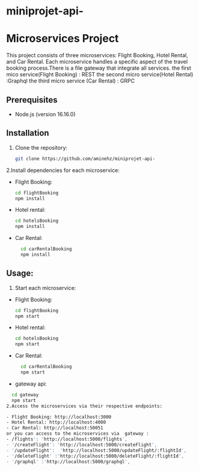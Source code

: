 # miniprojet-api-
# Microservices Project

This project consists of three microservices: Flight Booking, Hotel Rental, and Car Rental. Each microservice handles a specific aspect of the travel booking process.There is a file gateway that integrate all services.
the first mico service(Flight Booking) : REST
the second micro service(Hotel Rental) :Graphql
the third micro service (Car Rental) : GRPC

## Prerequisites

- Node.js (version 16.16.0)

## Installation

1. Clone the repository:

   ```bash
   git clone https://github.com/aminehz/miniprojet-api-
2.Install dependencies for each microservice:
- Flight Booking:
    ```bash
    cd flightBooking
    npm install
- Hotel rental:
    ```bash
    cd hotelsBooking
    npm install
- Car Rental:
  ```bash
    cd carRentalBooking
    npm install
## Usage:
1. Start each microservice:
- Flight Booking:
    ```bash
    cd flightBooking
    npm start
- Hotel rental:
    ```bash
    cd hotelsBooking
    npm start
- Car Rental:
  ```bash
    cd carRentalBooking
    npm start
 - gateway api:
  ```bash
    cd gateway
    npm start
2.Access the microservices via their respective endpoints:

- Flight Booking: http://localhost:3000
- Hotel Rental: http://localhost:4000
- Car Rental: http://localhost:50051
or you can access to the microservices via  gateway : 
  - /flights': 'http://localhost:5000/flights',
  - '/createFlight': 'http://localhost:5000/createFlight',
  - '/updateFlight':  'http://localhost:5000/updateFlight/:flightId',
  - '/deleteFlight' :'http://localhost:5000/deleteFlight/:flightId',
  - '/graphql' :'http://localhost:5000/graphql',
  












